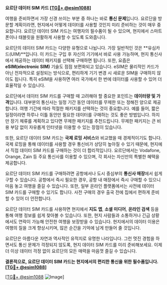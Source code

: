 **요르단 데이터 SIM 카드 [[TG💪+ @esim1088](https://t.me/s/esim1088)]**

여행을 준비하면서 가장 신경 쓰이는 부분 중 하나는 바로 **통신 문제**입니다. 요르단을 방문할 계획이라면, 현지에서 어떻게 데이터를 사용할 것인지 미리 준비하는 것이 매우 중요합니다. 요르단 데이터 SIM 카드는 여행자의 필수품이 될 수 있으며, 현지에서 스마트폰이나 태블릿을 원활하게 사용할 수 있도록 도와줍니다.

요르단의 데이터 SIM 카드는 다양한 유형으로 나뉩니다. 가장 일반적인 것은 **유심카드(UIM)**입니다. 이 카드는 구입 후 자신의 기기에서 바로 사용 가능하며, 현지 통신사에서 제공하는 데이터 패키지를 선택해 구매하면 됩니다. 또한, 요즘은 **eSIM(electronic SIM)** 기술도 점점 보편화되고 있습니다. eSIM은 물리적인 카드가 아닌 전자적으로 설정되는 방식으로, 편리하게 기기 변경 시 새로운 SIM을 구매하지 않아도 됩니다. 특히 eSIM을 사용하면 여러 국가에서 한 번에 데이터를 사용할 수 있어 더 효율적일 수 있습니다.

요르단에서 데이터 SIM 카드를 구매할 때 고려해야 할 중요한 포인트는 **데이터량 및 가격**입니다. 대부분의 통신사는 일정 기간 동안 데이터를 무제한 또는 정해진 양으로 제공합니다. 여행 기간에 따라 적절한 패키지를 선택하는 것이 중요합니다. 예를 들어, 짧은 일정이라면 하루나 이틀 동안만 필요한 데이터를 구매하는 것도 좋은 방법입니다. 하지만 장기 체류를 계획하고 있다면 무제한 패키지를 추천드립니다. 무제한 패키지는 큰 비용 부담 없이 자유롭게 인터넷을 이용할 수 있는 장점이 있습니다.

또한, 요르단 데이터 SIM 카드는 **국제 로밍 서비스**와 비교했을 때 경제적이기도 합니다. 국제 로밍을 통해 데이터를 사용할 경우 통신비가 상당히 높아질 수 있기 때문에, 현지에서 직접 데이터 SIM 카드를 구매하는 것이 더 합리적입니다. 요르단에서는 Vodafone, Orange, Zain 등 주요 통신사를 이용할 수 있으며, 각 회사는 자신만의 특별한 혜택을 제공합니다.

요르단 데이터 SIM 카드를 구매하려면 공항에서나 도시 중심부의 **통신사 매장**에서 쉽게 구할 수 있습니다. 공항에서 즉시 필요한 경우, 공항 내 매장에서 즉시 구매할 수 있으니 마음 놓고 여행을 즐길 수 있습니다. 또한, 일부 온라인 플랫폼에서는 사전에 데이터 SIM 카드를 구매할 수 있기도 합니다. 사전 구매의 경우 출국 전에 집에서 편하게 준비할 수 있어 더 안전합니다.

요르단 데이터 SIM 카드를 사용하면 현지에서 **지도 앱**, **소셜 미디어**, **온라인 검색** 등을 통해 여행 정보를 쉽게 찾아볼 수 있습니다. 또한, 현지 사람들과 소통하거나 긴급 상황에서도 연락이 가능해 안전한 여행을 보장받을 수 있습니다. 현지에서의 데이터 이용은 여행의 질을 크게 향상시키며, 많은 순간을 기억에 남게 만들어 줄 것입니다.

요르단은 아름다운 자연과 역사적인 유적지로 유명한 나라입니다. 그런 멋진 경험을 하면서도 통신 문제가 걱정되지 않도록, 현지 데이터 SIM 카드를 미리 준비해보세요. 이제 더 이상 데이터 걱정 없이 요르단의 모든 매력을 마음껏 즐길 수 있습니다.

**결론적으로, 요르단 데이터 SIM 카드는 현지에서의 편리한 통신을 위한 필수품입니다. [[TG💪+ @esim1088](https://t.me/s/esim1088)]**

[[TG💪+ @esim1088](https://t.me/s/esim1088) ![Image](https://i.postimg.cc/Y0z9fWf4/image.png)]
